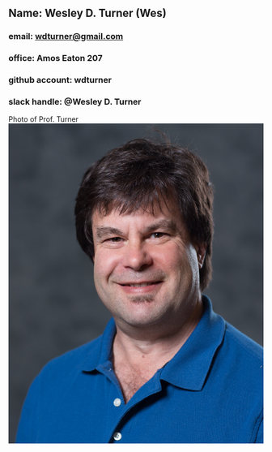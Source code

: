 ## Name: Wesley D. Turner (Wes)
### email: wdturner@gmail.com 
### office: Amos Eaton 207
### github account: wdturner
### slack handle: @Wesley D. Turner
Photo of Prof. Turner ![Wes](images/turnew_WesleyTurner_SocialMedia.jpg)

